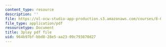 ```yaml
---
content_type: resource
description: ''
file: https://ol-ocw-studio-app-production.s3.amazonaws.com/courses/8-06-quantum-physics-iii-spring-2018/964b97bfbbd828e5aa2309c793870d27_N9f0MIzNcmI.pdf
file_type: application/pdf
resourcetype: Document
title: 3play pdf file
uid: 964b97bf-bbd8-28e5-aa23-09c793870d27
---
```

